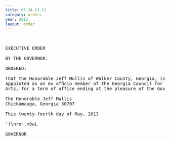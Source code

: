 ```yaml
---
title: 05.24.13.11
category: orders
year: 2013
layout: order
---
```


<pre> 

EXECUTIVE ORDER

BY THE GOVERNOR:

ORDERED:

That the Honorable Jeff Mullis of Walker County, Georgia, is
appointed as an ex ofﬁcio member of the Georgia Council for the
Arts, for a term of office ending at the pleasure of the Governor.

The Honorable Jeff Mullis
Chickamauga, Georgia 30707

This twenty-fourth day of May, 2013

‘(\nro~.m9wL

GOVERNOR

</pre>
